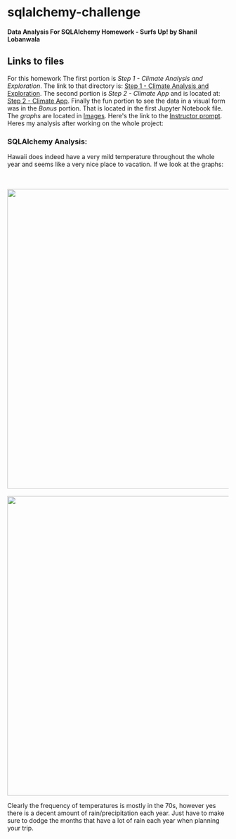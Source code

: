 # sqlalchemy-challenge


**Data Analysis For SQLAlchemy Homework - Surfs Up! by Shanil Lobanwala**

## Links to files

For this homework The first portion is *Step 1 - Climate Analysis and Exploration*. The link to that directory is: [Step 1 - Climate Analysis and Exploration](https://github.com/slobanwala1/sqlalchemy-challenge/blob/main/climate_starter.ipynb). The second portion is *Step 2 - Climate App* and is located at: [Step 2 - Climate App](https://github.com/slobanwala1/sqlalchemy-challenge/blob/main/app.py). Finally the fun portion to see the data in a visual form was in the *Bonus* portion. That is located in the first Jupyter Notebook file. The *graphs* are located in [Images](https://github.com/slobanwala1/sqlalchemy-challenge/tree/main/Images). Here's the link to the [Instructor prompt](https://github.com/slobanwala1/sqlalchemy-challenge/blob/main/Instructor_README.md). Heres my analysis after working on the whole project:


### SQLAlchemy Analysis:

Hawaii does indeed have a very mild temperature throughout the whole year and seems like a very nice place to vacation. If we look at the graphs:

<br>
<br>
<img src="https://github.com/slobanwala1/sqlalchemy-challenge/blob/main/Images/precipitation_last_12_months.png.PNG" width="681">

<br>
<br>
<img src="https://github.com/slobanwala1/sqlalchemy-challenge/blob/main/Images/Temperature_observation_histogram.png.PNG" width="681">

Clearly the frequency of temperatures is mostly in the 70s, however yes there is a decent amount of rain/precipitation each year. Just have to make sure to dodge the months that have a lot of rain each year when planning your trip.